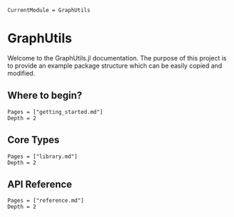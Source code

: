 
```@meta
CurrentModule = GraphUtils
```

# GraphUtils

Welcome to the GraphUtils.jl documentation. The purpose of this 
project is to provide an example package structure which can be easily copied
and modified.
## Where to begin?

```@contents
Pages = ["getting_started.md"]
Depth = 2
```

## Core Types

```@contents
Pages = ["library.md"]
Depth = 2
```

## API Reference

```@contents
Pages = ["reference.md"]
Depth = 2
```

